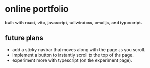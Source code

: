 # online portfolio

built with react, vite, javascript, tailwindcss, emailjs, and typescript.

## future plans

- add a sticky navbar that moves along with the page as you scroll.
- implement a button to instantly scroll to the top of the page.
- experiment more with typescript (on the experiment page).
